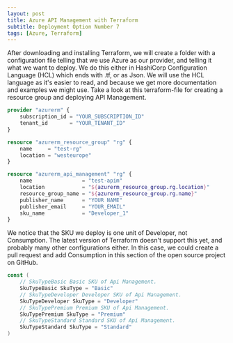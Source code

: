 ```yaml
---
layout: post
title: Azure API Management with Terraform
subtitle: Deployment Option Number 7
tags: [Azure, Terraform]
---
```


After downloading and installing Terraform, we will create a folder with a configuration file telling that we use Azure as our provider, and telling it what we want to deploy. We do this either in HashiCorp Configuration Language (HCL) which ends with .tf, or as Json. We will use the HCL language as it's easier to read, and because we get more documentation and examples we might use. Take a look at this terraform-file for creating a resource group and deploying API Management.

```terraform
provider "azurerm" {
    subscription_id = "YOUR_SUBSCRIPTION_ID"
    tenant_id       = "YOUR_TENANT_ID"
}

resource "azurerm_resource_group" "rg" {
    name     = "test-rg"
    location = "westeurope"
}

resource "azurerm_api_management" "rg" {
    name                = "test-apim"
    location            = "${azurerm_resource_group.rg.location}"
    resource_group_name = "${azurerm_resource_group.rg.name}"
    publisher_name      = "YOUR NAME"
    publisher_email     = "YOUR_EMAIL"
    sku_name            = "Developer_1"
}
```

We notice that the SKU we deploy is one unit of Developer, not Consumption. The latest version of Terraform doesn't support this yet, and probably many other configurations either. In this case, we could create a pull request and add Consumption in this section of the open source project on GitHub.

```Go
const (
	// SkuTypeBasic Basic SKU of Api Management.
	SkuTypeBasic SkuType = "Basic"
	// SkuTypeDeveloper Developer SKU of Api Management.
	SkuTypeDeveloper SkuType = "Developer"
	// SkuTypePremium Premium SKU of Api Management.
	SkuTypePremium SkuType = "Premium"
	// SkuTypeStandard Standard SKU of Api Management.
	SkuTypeStandard SkuType = "Standard"
)
```